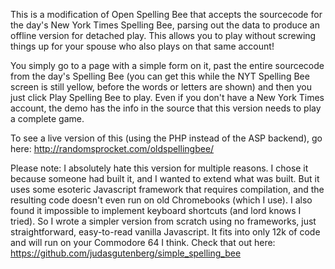 This is a modification of Open Spelling Bee that accepts the sourcecode for the day's New York Times Spelling Bee, parsing out the data to produce an offline version for detached play. 
This allows you to play without screwing things up for your spouse who also plays on that same account!

You simply go to a page with a simple form on it, past the entire sourcecode from the day's Spelling Bee (you can get this while the NYT Spelling Bee screen is still yellow, before the words or letters are shown)
and then you just click Play Spelling Bee to play. Even if you don't have a New York Times account, the demo has the info in the source that this version needs to play a complete game.

To see a live version of this (using the PHP instead of the ASP backend), go here:
http://randomsprocket.com/oldspellingbee/

Please note: I absolutely hate this version for multiple reasons.  I chose it because someone had built it, and I wanted to extend what was built.  But it uses some esoteric Javascript framework that requires compilation, and the resulting code doesn't even run on old Chromebooks (which I use).  I also found it impossible to implement keyboard shortcuts (and lord knows I tried).  So I wrote a simpler version from scratch using no frameworks, just straightforward, easy-to-read vanilla Javascript. It fits into only 12k of code and will run on your Commodore 64 I think.  Check that out here:  https://github.com/judasgutenberg/simple_spelling_bee


